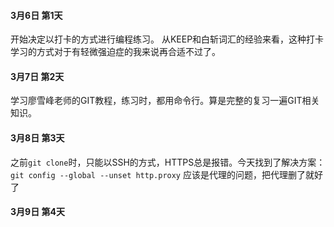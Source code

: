 #### 3月6日 第1天
开始决定以打卡的方式进行编程练习。
从KEEP和白斩词汇的经验来看，这种打卡学习的方式对于有轻微强迫症的我来说再合适不过了。

#### 3月7日 第2天
学习廖雪峰老师的GIT教程，练习时，都用命令行。算是完整的复习一遍GIT相关知识。

#### 3月8日 第3天
之前`git clone`时，只能以SSH的方式，HTTPS总是报错。今天找到了解决方案：
`git config --global --unset http.proxy`
应该是代理的问题，把代理删了就好了

#### 3月9日 第4天
